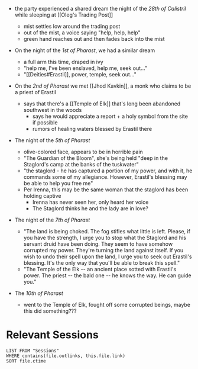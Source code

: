 - the party experienced a shared dream the night of the *28th of Calistril* while sleeping at [[Oleg's Trading Post]]
	- mist settles low around the trading post
	- out of the mist, a voice saying "help, help, help"
	- green hand reaches out and then fades back into the mist

- On the night of the *1st of Pharast*, we had a similar dream
	- a full arm this time, draped in ivy
	- "help me, I've been enslaved, help me, seek out..."
	- "[[Deities#Erastil]], power, temple, seek out..."

- On the *2nd of Pharast* we met [[Jhod Kavkin]], a monk who claims to be a priest of Erastil
	- says that there's a [[Temple of Elk]] that's long been abandoned southwest in the woods
		- says he would appreciate a report + a holy symbol from the site if possible
		- rumors of healing waters blessed by Erastil there

- The night of the *5th of Pharast*
	- olive-colored face, appears to be in horrible pain
	- "The Guardian of the Bloom", she's being held "deep in the Staglord's camp at the banks of the tuskwater"
	- "the staglord - he has captured a portion of my power, and with it, he commands some of my allegiance. However, Erastil's blessing may be able to help you free me"
	- Per Irenna, this may be the same woman that the staglord has been holding captive
		- Irenna has never seen her, only heard her voice
		- The Staglord thinks he and the lady are in love?

- The night of the *7th of Pharast*
	- "The land is being choked. The fog stifles what little is left. Please, if you have the strength, I urge you to stop what the Staglord and his servant druid have been doing. They seem to have somehow corrupted my power. They're turning the land against itself. If you wish to undo their spell upon the land, I urge you to seek out Erastil's blessing. It's the only way that you'll be able to break this spell."
	- "The Temple of the Elk -- an ancient place sotted with Erastil's power. The priest -- the bald one -- he knows the way. He can guide you."

- The *10th of Pharast*
	- went to the Temple of Elk, fought off some corrupted beings, maybe this did something???

# Relevant Sessions
```dataview
LIST FROM "Sessions"
WHERE contains(file.outlinks, this.file.link)
SORT file.ctime
```